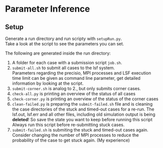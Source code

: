 # Parameter Inference
## Setup
Generate a run directory and run scripty with `setupRun.py`.  
Take a look at the script to see the parameters you can set.  

The following are generated inside the run directory:
1. A folder for each case with a submission script `job.sh`.  
2. `submit-all.sh` to submit all cases to the lsf system.  
Parameters regarding the precisio, MPI processes and LSF execution time limit can be given as command line parameter, 
get detailed information by looking at the script.   
3. `submit-corner.sh` is analog to 2., but only submits corner cases.
4. `check-all.py` is printing an overview of the status of all cases  
5. `check-corner.py` is printing an overview of the status of the corner cases  
6. `clean-failed.py` is preparing the `submit-failed.sh` file and is cleaning the case directories of the stuck and timed-out
cases for a re-run. The lsf.out, lsf.err and all other files, including old simulation output is being **deleted**! So save the state you want to keep before running this script
Always run this script before re-submitting stuck cases.
7. `submit-failed.sh` is submiting the stuck and timed-out cases again. Consider changing the number of MPI processes to reduce the
probability of the case to get stuck again. (My experience)
